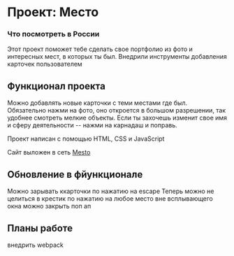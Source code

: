 # Проект: Место

### Что посмотреть в России

Этот проект поможет тебе сделать свое портфолио из фото и интересных мест, в которых ты был.
Внедрили инструменты добавления карточек пользователем

## Функционал проекта
Можно добавлять новые карточки с теми местами где был. Обязательно нажми на фото, оно откроется в большом разрешении, так удобнее смотреть мелкие объекты. Если ты захочешь изменит свое имя и сферу деятельности -- нажми на карнадаш и поправь. 

Проект написан с помощью HTML, CSS и JavaScript


Сайт выложен в сеть [Mesto](https://semagog.github.io/mesto/)
## Обновление в фйункционале

Можно зарывать ккарточки по нажатию на escape
Теперь можно не целиться в крестик по нажатию на любое место вне всплывающего окна можно закрыть поп ап 


## Планы работе
внедрить webpack
